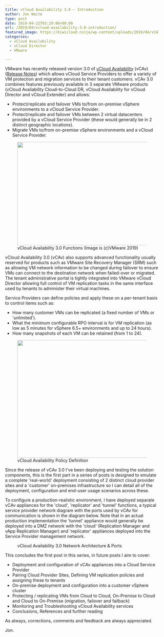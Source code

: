 ```yaml
---
title: vCloud Availability 3.0 – Introduction
author: Jon Waite
type: post
date: 2019-04-22T03:29:00+00:00
url: /2019/04/vcloud-availability-3-0-introduction/
featured_image: https://kiwicloud.ninja/wp-content/uploads/2019/04/vCAlogo-150x85.jpg
categories:
  - vCloud Availability
  - vCloud Director
  - VMware

---
```

VMware has recently released version 3.0 of [vCloud Availability][1] (vCAv) ([Release Notes][2]) which allows vCloud Service Providers to offer a variety of VM protection and migration services to their tenant customers. vCAv 3.0 combines features previously available in 3 separate VMware products (vCloud Availability Cloud-to-Cloud DR, vCloud Availability for vCloud Director and vCloud Extender) and allows:

<ul class="wp-block-list">
  <li>
    Protect/replicate and failover VMs to/from on-premise vSphere environments to a vCloud Service Provider.
  </li>
  <li>
    Protect/replicate and failover VMs between 2 virtual datacenters provided by a vCloud Service Provider (these would generally be in 2 distinct geographic locations).
  </li>
  <li>
    Migrate VMs to/from on-premise vSphere environments and a vCloud Service Provider.
  </li>
</ul>

<div class="wp-block-image">
  <figure class="aligncenter is-resized"><img loading="lazy" decoding="async" src="https://kiwicloud.ninja/wp-content/uploads/2019/04/vCAlogo-800x452.jpg" alt="" class="wp-image-929" width="600" height="339" srcset="https://kiwicloud.ninja/wp-content/uploads/2019/04/vCAlogo-800x452.jpg 800w, https://kiwicloud.ninja/wp-content/uploads/2019/04/vCAlogo-300x169.jpg 300w, https://kiwicloud.ninja/wp-content/uploads/2019/04/vCAlogo-768x434.jpg 768w, https://kiwicloud.ninja/wp-content/uploads/2019/04/vCAlogo-150x85.jpg 150w, https://kiwicloud.ninja/wp-content/uploads/2019/04/vCAlogo-250x141.jpg 250w, https://kiwicloud.ninja/wp-content/uploads/2019/04/vCAlogo.jpg 965w" sizes="(max-width: 600px) 100vw, 600px" /><figcaption>vCloud Availability 3.0 Functions (Image is (c)VMware 2019)</figcaption></figure>
</div>

vCloud Availability 3.0 (vCAv) also supports advanced functionality usually reserved for products such as VMware Site Recovery Manager (SRM) such as allowing VM network information to be changed during failover to ensure VMs can connect to the destination network when failed-over or migrated. The tenant administrative portal is tightly integrated into VMware vCloud Director allowing full control of VM replication tasks in the same interface used by tenants to administer their virtual machines.

Service Providers can define policies and apply these on a per-tenant basis to control items such as:

<ul class="wp-block-list">
  <li>
    How many customer VMs can be replicated (a fixed number of VMs or 'unlimited').
  </li>
  <li>
    What the minimum configurable RPO interval is for VM replication (as low as 5 minutes for vSphere 6.5+ environments and up to 24 hours).
  </li>
  <li>
    How many snapshots of each VM can be retained (from 1 to 24).
  </li>
</ul>

<div class="wp-block-image">
  <figure class="aligncenter is-resized"><img loading="lazy" decoding="async" src="https://kiwicloud.ninja/wp-content/uploads/2019/04/vcav-policies.png" alt="" class="wp-image-1019" width="435" height="386" srcset="https://kiwicloud.ninja/wp-content/uploads/2019/04/vcav-policies.png 580w, https://kiwicloud.ninja/wp-content/uploads/2019/04/vcav-policies-300x266.png 300w, https://kiwicloud.ninja/wp-content/uploads/2019/04/vcav-policies-150x133.png 150w, https://kiwicloud.ninja/wp-content/uploads/2019/04/vcav-policies-169x150.png 169w" sizes="(max-width: 435px) 100vw, 435px" /><figcaption>vCloud Availability Policy Definition</figcaption></figure>
</div>

Since the release of vCAv 3.0 I've been deploying and testing the solution components, this is the first part in a series of posts is designed to emulate a complete 'real-world' deployment consisting of 2 distinct cloud provider sites and a 'customer' on-premises infrastructure so I can detail all of the deployment, configuration and end-user usage scenarios across these.

To configure a production-realistic environment, I have deployed separate vCAv appliances for the 'cloud', 'replicator' and 'tunnel' functions, a typical service provider network diagram with the ports used by vCAv for communication is shown in the diagram below. Note that in an actual production implementation the 'tunnel' appliance would generally be deployed into a DMZ network with the 'cloud' (Replication Manager and vApp Replication Manager) and 'replicator' appliances deployed into the Service Provider management network.

<div class="wp-block-image">
  <figure class="aligncenter"><img decoding="async" src="https://kiwicloud.ninja/wp-content/uploads/2019/04/vCA-High-Level-Architecture-2-2.svg" alt="" class="wp-image-1027" /><figcaption>vCloud Availability 3.0 Network Architecture & Ports</figcaption></figure>
</div>

This concludes the first post in this series, in future posts I aim to cover:

<ul class="wp-block-list">
  <li>
    Deployment and configuration of vCAv appliances into a Cloud Service Provider
  </li>
  <li>
    Pairing Cloud Provider Sites, Defining VM replication policies and assigning these to tenants
  </li>
  <li>
    On-premise deployment and configuration into a customer vSphere cluster
  </li>
  <li>
    Protecting / replicating VMs from Cloud to Cloud, On-Premise to Cloud and Cloud to On-Premise (migration, failover and failback)
  </li>
  <li>
    Monitoring and Troubleshooting vCloud Availability services
  </li>
  <li>
    Conclusions, References and further reading
  </li>
</ul>

As always, corrections, comments and feedback are always appreciated.

Jon.

 [1]: https://docs.vmware.com/en/VMware-vCloud-Availability/
 [2]: https://docs.vmware.com/en/VMware-vCloud-Availability/3.0/rn/VMware-vCloud-Availability-30-Release-Notes.html